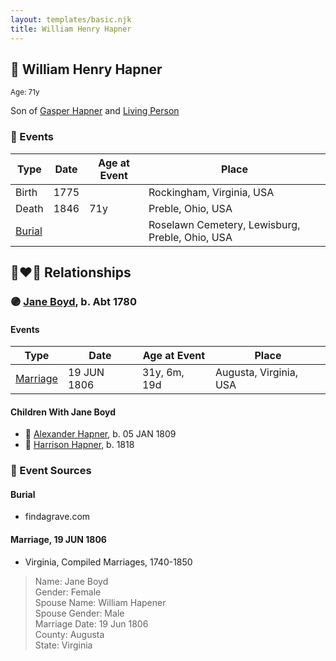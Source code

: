 ```yaml
---
layout: templates/basic.njk
title: William Henry Hapner
---
```

## 🔵 William Henry Hapner
<small>Age: 71y</small>

Son of [Gasper Hapner](/people/9/920624) and [Living Person](/people/7/78872424)

### 📆 Events

Type | Date | Age at Event | Place
------ | ------ | ------ | ------
Birth | 1775 |  | Rockingham, Virginia, USA
Death | 1846 | 71y | Preble, Ohio, USA
[Burial](#event-event-4) |  |  | Roselawn Cemetery, Lewisburg, Preble, Ohio, USA

## 👩‍❤️‍👨 Relationships

### 🟣 [Jane Boyd](/people/5/54740480), b. Abt 1780

#### Events

Type | Date | Age at Event | Place
------ | ------ | ------ | ------
[Marriage](#event-family-0-event-0) | 19 JUN 1806 | 31y, 6m, 19d | Augusta, Virginia, USA
#### Children With Jane Boyd
* 🔵 [Alexander Hapner](/people/6/68586072), b. 05 JAN 1809
* 🔵 [Harrison Hapner](/people/8/82056089), b. 1818
### 📰 Event Sources

#### <a id="event-event-4"></a> Burial
* findagrave.com

#### <a id="event-family-0-event-0"></a> Marriage, 19 JUN 1806
* Virginia, Compiled Marriages, 1740-1850
>   
  > Name: Jane Boyd  
  > Gender: Female  
  > Spouse Name: William Hapener  
  > Spouse Gender: Male  
  > Marriage Date: 19 Jun 1806  
  > County: Augusta  
  > State: Virginia

